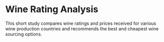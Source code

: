 # Wine Rating Analysis

This short study compares wine ratings and prices received for various wine production countries and recommends the best and cheapest wine sourcing options.
